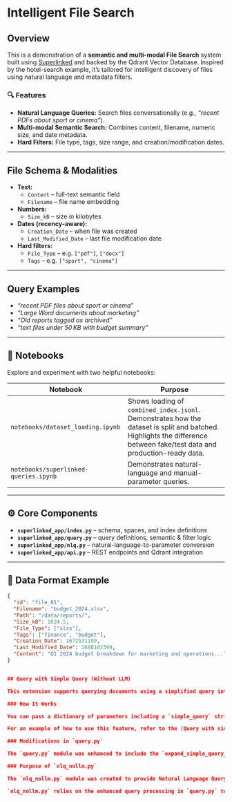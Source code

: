 # Intelligent File Search

## Overview

This is a demonstration of a **semantic and multi-modal File Search** system built using [Superlinked](https://github.com/superlinked/superlinked) and backed by the Qdrant Vector Database. Inspired by the hotel-search example, it’s tailored for intelligent discovery of files using natural language and metadata filters.

### 🔍 Features

- **Natural Language Queries:** Search files conversationally (e.g., _“recent PDFs about sport or cinema”_).
- **Multi-modal Semantic Search:** Combines content, filename, numeric size, and date metadata.
- **Hard Filters:** File type, tags, size range, and creation/modification dates.

---

## File Schema & Modalities

- **Text:**
  - `Content` – full-text semantic field
  - `Filename` – file name embedding
- **Numbers:**
  - `Size_kB` – size in kilobytes
- **Dates (recency-aware):**
  - `Creation_Date` – when file was created
  - `Last_Modified_Date` – last file modification date
- **Hard filters:**
  - `File_Type` – e.g. `["pdf"]`, `["docx"]`
  - `Tags` – e.g. `["sport", "cinema"]`

---

## Query Examples

- _“recent PDF files about sport or cinema”_
- _“Large Word documents about marketing”_
- _“Old reports tagged as archived”_
- _“text files under 50 KB with budget summary”_

---

## 📝 Notebooks

Explore and experiment with two helpful notebooks:

| Notebook                  | Purpose |
|---------------------------|---------|
| `notebooks/dataset_loading.ipynb`     | Shows loading of `combined_index.jsonl`. Demonstrates how the dataset is split and batched. Highlights the difference between fake/test data and production-ready data. |
| `notebooks/superlinked-queries.ipynb` | Demonstrates natural-language and manual-parameter queries. |

---

## ⚙️ Core Components

- **`superlinked_app/index.py`** – schema, spaces, and index definitions
- **`superlinked_app/query.py`** – query definitions, semantic & filter logic
- **`superlinked_app/nlq.py`** – natural-language-to-parameter conversion
- **`superlinked_app/api.py`** – REST endpoints and Qdrant integration

---

## 📘 Data Format Example

```json
{
  "id": "file_01",
  "Filename": "budget_2024.xlsx",
  "Path": "/data/reports/",
  "Size_kB": 1024.5,
  "File_Type": ["xlsx"],
  "Tags": ["finance", "budget"],
  "Creation_Date": 1672531199,
  "Last_Modified_Date": 1688102399,
  "Content": "Q1 2024 budget breakdown for marketing and operations..."
}


## Query with Simple Query (Without LLM)

This extension supports querying documents using a simplified query interface without relying on Large Language Models (LLMs). This feature enables quick and efficient searching based on straightforward query parameters.

### How It Works

You can pass a dictionary of parameters including a `simple_query` string and optional controls such as `limit` to fetch relevant documents. These parameters are expanded internally using the `expand_simple_query_params` function from the modified `query.py`, which transforms the input into detailed search parameters understood by the retrieval system.

For an example of how to use this feature, refer to the [Query with simple_query without LLM section](https://github.com/tatankam/intelligent-file-search/blob/main/notebooks/superlinked-queries.ipynb#query-with-simple_query-without-llm) in the project notebook.

### Modifications in `query.py`

The `query.py` module was enhanced to include the `expand_simple_query_params` function, which processes the `simple_query` and expands it into detailed search parameters. These changes improve the API usability by allowing natural language-like queries without the complexity of LLM-based parsing.

### Purpose of `nlq_nollm.py`

The `nlq_nollm.py` module was created to provide Natural Language Query (NLQ) functionality **without** using Large Language Models (LLMs). This is intended to improve responsiveness, reduce computational overhead, and enable usage in environments where LLMs are not available or feasible.

`nlq_nollm.py` relies on the enhanced query processing in `query.py` to interpret and execute NLQ using traditional parsing and parameter expansion, offering a balance between usability and system requirements.

